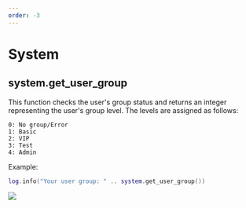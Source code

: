 ```yaml
---
order: -3
---
```


# System

## system.get_user_group

This function checks the user's group status and returns an integer representing the user's group level. The levels are assigned as follows:
```
0: No group/Error
1: Basic
2: VIP
3: Test
4: Admin
```
Example:
```lua
log.info("Your user group: " .. system.get_user_group())
```
![](https://i.imgur.com/8dvLpHr.png)